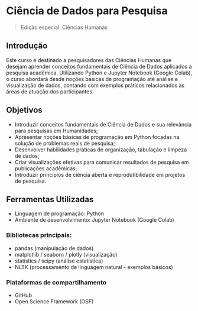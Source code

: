 # Ciência de Dados para Pesquisa
> Edição especial: Ciências Humanas

## Introdução
Este curso é destinado a pesquisadores das Ciências Humanas que desejam aprender conceitos fundamentais de Ciência de Dados aplicados à pesquisa acadêmica. Utilizando Python e Jupyter Notebook (Google Colab), o curso abordará desde noções básicas de programação até análise e visualização de dados, contando com exemplos práticos relacionados às áreas de atuação dos participantes.

## Objetivos
* Introduzir conceitos fundamentais de Ciência de Dados e sua relevância para pesquisas em Humanidades;
* Apresentar noções básicas de programação em Python focadas na solução de problemas reais de pesquisa;
* Desenvolver habilidades práticas de organização, tabulação e limpeza de dados;
* Criar visualizações efetivas para comunicar resultados de pesquisa em publicações acadêmicas;
* Introduzir princípios de ciência aberta e reprodutibilidade em projetos de pesquisa.
  
## Ferramentas Utilizadas
* Linguagem de programação: Python
* Ambiente de desenvolvimento: Jupyter Notebook (Google Colab)
  
### Bibliotecas principais:
* pandas (manipulação de dados)
* matplotlib / seaborn / plotly (visualização)
* statistics / scipy (análise estatística)
* NLTK (processamento de linguagem natural - exemplos básicos)
  
### Plataformas de compartilhamento
* GitHub
* Open Science Framework (OSF)
